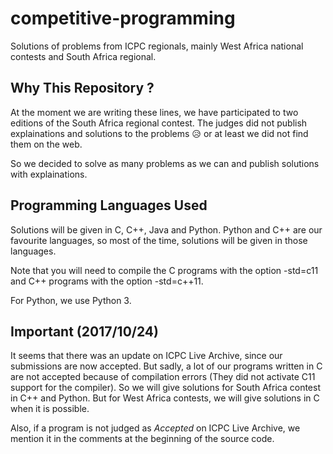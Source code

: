 # competitive-programming
Solutions of problems from ICPC regionals, mainly West Africa national contests
and South Africa regional.

## Why This Repository ?
At the moment we are writing these lines, we have participated to two editions
of the South Africa regional contest. The judges did not publish explainations
and solutions to the problems :disappointed_relieved: or at least we did not
find them on the web.

So we decided to solve as many problems as we can and publish solutions with
explainations.

## Programming Languages Used
Solutions will be given in C, C++, Java and Python. Python and C++ are our
favourite languages, so most of the time, solutions will be given in those
languages.

Note that you will need to compile the C programs with the option -std=c11 and
C++ programs with the option -std=c++11.

For Python, we use Python 3.

## Important (2017/10/24)
It seems that there was an update on ICPC Live Archive, since our
submissions are now accepted. But sadly, a lot of our programs written in C are
not accepted because of compilation errors (They did not activate C11 support
for the compiler). So we will give solutions for South Africa contest in
C++ and Python. But for West Africa contests, we will give solutions in C when
it is possible.

Also, if a program is not judged as *Accepted* on ICPC Live Archive, we mention
it in the comments at the beginning of the source code.
